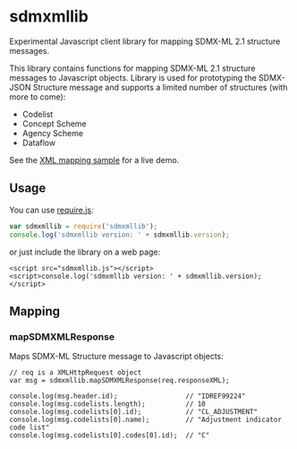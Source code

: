 sdmxmllib
===========

Experimental Javascript client library for mapping SDMX-ML 2.1 structure messages.

This library contains functions for mapping SDMX-ML 2.1 structure messages to
Javascript objects. Library is used for prototyping the SDMX-JSON Structure
message and supports a limited number of structures (with more to come):

- Codelist
- Concept Scheme
- Agency Scheme
- Dataflow

See the [XML mapping sample](http://airosa.github.io/sdmxmllib/samples/sdmxmlmap/)
for a live demo.

## Usage ##

You can use [require.js](http://requirejs.org):

```javascript
var sdmxmllib = require('sdmxmllib');
console.log('sdmxmllib version: ' + sdmxmllib.version);
```

or just include the library on a web page:

```
<script src="sdmxmllib.js"></script>
<script>console.log('sdmxmllib version: ' + sdmxmllib.version);</script>
```

## Mapping ##

### mapSDMXMLResponse

Maps SDMX-ML Structure message to Javascript objects:

```
// req is a XMLHttpRequest object
var msg = sdmxmllib.mapSDMXMLResponse(req.responseXML);

console.log(msg.header.id);                 // "IDREF99224"
console.log(msg.codelists.length);          // 10
console.log(msg.codelists[0].id);           // "CL_ADJUSTMENT"
console.log(msg.codelists[0].name);         // "Adjustment indicator code list"
console.log(msg.codelists[0].codes[0].id);  // "C"
```
